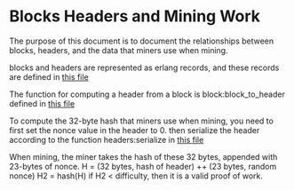 Blocks Headers and Mining Work
=======

The purpose of this document is to document the relationships between blocks, headers, and the data that miners use when mining.

blocks and headers are represented as erlang records, and these records are defined in [this file](../apps/amoveo_core/src/records.hrl)

The function for computing a header from a block is block:block_to_header defined in [this file](../apps/amoveo_core/src/consensus/chain/block.erl)

To compute the 32-byte hash that miners use when mining, you need to first set the nonce value in the header to 0. then serialize the header according to the function headers:serialize in [this file](../apps/amoveo_core/src/consensus/chain/headers.erl)

When mining, the miner takes the hash of these 32 bytes, appended with 23-bytes of nonce.
H = (32 bytes, hash of header) ++ (23 bytes, random nonce)
H2 = hash(H)
if H2 < difficulty, then it is a valid proof of work.

